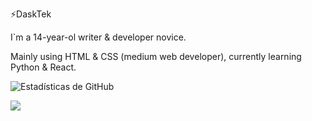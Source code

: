 ⚡DaskTek

I`m a 14-year-ol writer & developer novice.

Mainly using HTML & CSS (medium web developer), currently learning Python & React.

![Estadísticas de GitHub](https://github-readme-stats.vercel.app/api?username=Daskyt004&show_icons=true&theme=tokyonight)
<p float="left">
  <img src="https://github-readme-stats.vercel.app/api/top-langs/?username=Daskyt004&theme=nightowl">
</p>
